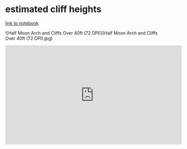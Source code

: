 # estimated cliff heights
[link to notebook](rrg.ipynb)    

![Half Moon Arch and Cliffs Over 40ft (72 DPI)](Half Moon Arch and Cliffs Over 40ft (72 DPI).jpg)

<iframe width="560" height="315" src="https://www.youtube.com/embed/BoyH83uDDIQ" frameborder="0" allow="accelerometer; autoplay; encrypted-media; gyroscope; picture-in-picture" allowfullscreen></iframe>
